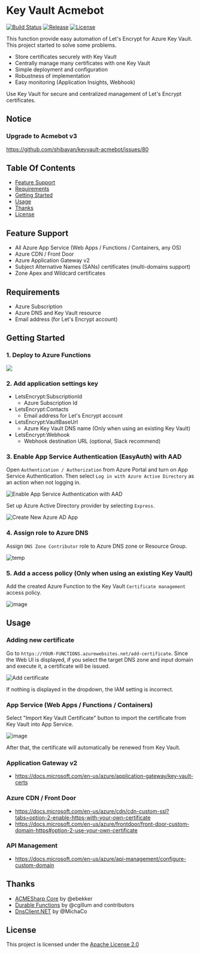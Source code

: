# Key Vault Acmebot

[![Build Status](https://dev.azure.com/shibayan/azure-acmebot/_apis/build/status/Build%20keyvault-acmebot?branchName=master)](https://dev.azure.com/shibayan/azure-acmebot/_build/latest?definitionId=38&branchName=master)
[![Release](https://img.shields.io/github/release/shibayan/keyvault-acmebot.svg)](https://github.com/shibayan/keyvault-acmebot/releases/latest)
[![License](https://img.shields.io/github/license/shibayan/keyvault-acmebot.svg)](https://github.com/shibayan/keyvault-acmebot/blob/master/LICENSE)

This function provide easy automation of Let's Encrypt for Azure Key Vault. This project started to solve some problems.

- Store certificates securely with Key Vault
- Centrally manage many certificates with one Key Vault
- Simple deployment and configuration
- Robustness of implementation
- Easy monitoring (Application Insights, Webhook)

Use Key Vault for secure and centralized management of Let's Encrypt certificates.

## Notice

### Upgrade to Acmebot v3

https://github.com/shibayan/keyvault-acmebot/issues/80

## Table Of Contents

- [Feature Support](#feature-support)
- [Requirements](#requirements)
- [Getting Started](#getting-started)
- [Usage](#usage)
- [Thanks](#thanks)
- [License](#license)

## Feature Support

- All Azure App Service (Web Apps / Functions / Containers, any OS)
- Azure CDN / Front Door
- Azure Application Gateway v2
- Subject Alternative Names (SANs) certificates (multi-domains support)
- Zone Apex and Wildcard certificates

## Requirements

- Azure Subscription
- Azure DNS and Key Vault resource
- Email address (for Let's Encrypt account)

## Getting Started

### 1. Deploy to Azure Functions

<a href="https://portal.azure.com/#create/Microsoft.Template/uri/https%3A%2F%2Fraw.githubusercontent.com%2Fshibayan%2Fkeyvault-acmebot%2Fmaster%2Fazuredeploy.json" target="_blank">
  <img src="https://azuredeploy.net/deploybutton.png" />
</a>

### 2. Add application settings key

- LetsEncrypt:SubscriptionId
  - Azure Subscription Id
- LetsEncrypt:Contacts
  - Email address for Let's Encrypt account
- LetsEncrypt:VaultBaseUrl
  - Azure Key Vault DNS name (Only when using an existing Key Vault)
- LetsEncrypt:Webhook
  - Webhook destination URL (optional, Slack recommend)

### 3. Enable App Service Authentication (EasyAuth) with AAD

Open `Authentication / Authorization` from Azure Portal and turn on App Service Authentication. Then select `Log in with Azure Active Directory` as an action when not logging in.

![Enable App Service Authentication with AAD](https://user-images.githubusercontent.com/1356444/49693401-ecc7c400-fbb4-11e8-9ae1-5d376a4d8a05.png)

Set up Azure Active Directory provider by selecting `Express`.

![Create New Azure AD App](https://user-images.githubusercontent.com/1356444/49693412-6f508380-fbb5-11e8-81fb-6bbcbe47654e.png)

### 4. Assign role to Azure DNS

Assign `DNS Zone Contributor` role to Azure DNS zone or Resource Group.

![temp](https://user-images.githubusercontent.com/1356444/64354572-a9628f00-d03a-11e9-93c9-0c12992ca9bf.png)

### 5. Add a access policy (Only when using an existing Key Vault)

Add the created Azure Function to the Key Vault `Certificate management` access policy.

![image](https://user-images.githubusercontent.com/1356444/46597665-19f7e780-cb1c-11e8-9cb3-82e706d5dfd6.png)

## Usage

### Adding new certificate

Go to `https://YOUR-FUNCTIONS.azurewebsites.net/add-certificate`. Since the Web UI is displayed, if you select the target DNS zone and input domain and execute it, a certificate will be issued.

![Add certificate](https://user-images.githubusercontent.com/1356444/64176075-9b283d80-ce97-11e9-8ee7-02530d0c03f2.png)

If nothing is displayed in the dropdown, the IAM setting is incorrect.

### App Service (Web Apps / Functions / Containers)

Select "Import Key Vault Certificate" button to import the certificate from Key Vault into App Service.

![image](https://user-images.githubusercontent.com/1356444/64438173-974c2380-d102-11e9-88c0-5ed34a5ce42a.png)

After that, the certificate will automatically be renewed from Key Vault.

### Application Gateway v2

- https://docs.microsoft.com/en-us/azure/application-gateway/key-vault-certs

### Azure CDN / Front Door

- https://docs.microsoft.com/en-us/azure/cdn/cdn-custom-ssl?tabs=option-2-enable-https-with-your-own-certificate
- https://docs.microsoft.com/en-us/azure/frontdoor/front-door-custom-domain-https#option-2-use-your-own-certificate

### API Management

- https://docs.microsoft.com/en-us/azure/api-management/configure-custom-domain

## Thanks

- [ACMESharp Core](https://github.com/PKISharp/ACMESharpCore) by @ebekker
- [Durable Functions](https://github.com/Azure/azure-functions-durable-extension) by @cgillum and contributors
- [DnsClient.NET](https://github.com/MichaCo/DnsClient.NET) by @MichaCo

## License

This project is licensed under the [Apache License 2.0](https://github.com/shibayan/keyvault-acmebot/blob/master/LICENSE)
